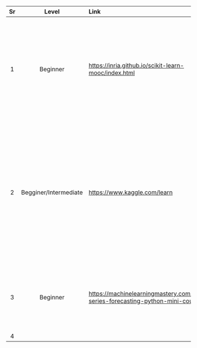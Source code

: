 | Sr | Level | Link | Description | Hrs |
| :---: | :---: | :--- | :--- | :---: |
| 1 | Beginner | https://inria.github.io/scikit-learn-mooc/index.html | The goal of this course is to teach machine learning with scikit-learn to beginners, even without a strong technical background. [Videoes](https://www.youtube.com/playlist?list=PL2okA_2qDJ-m44KooOI7x8tu85wr4ez4f)| 10 Hrs | 
| 2 | Begginer/Intermediate | https://www.kaggle.com/learn  |   Learn top 50% of the ML basics from these 17 micro coursese with the real life datasets with variety of Topics from Python, SQL, Basic ML, Feature Engineering, Time series, Game Theory, AI Ethics |  avg 4-5 hrs/Micro-Course  | 
| 3 | Beginner |  https://machinelearningmastery.com/time-series-forecasting-python-mini-course/ |  Learn handling time series data and apply model using pet project for Car Sales example |  3 hrs |
| 4 |  |   |   |    |
